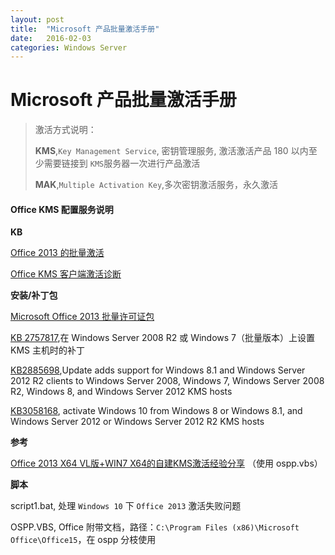 ```yaml
---
layout: post
title:  "Microsoft 产品批量激活手册"
date:   2016-02-03
categories: Windows Server
---
```

# Microsoft 产品批量激活手册

> 激活方式说明：
> 
> **KMS**,`Key Management Service`, 密钥管理服务, 激活激活产品 180 以内至少需要链接到 `KMS`服务器一次进行产品激活
> 
> **MAK**,`Multiple Activation Key`,多次密钥激活服务，永久激活



#### Office KMS 配置服务说明

**KB**

[Office 2013 的批量激活](https://technet.microsoft.com/zh-cn/library/ee705504.aspx)

[Office KMS 客户端激活诊断](https://home.diagnostics.support.microsoft.com/SelfHelp?knowledgebaseArticleFilter=2870357)

**安装/补丁包**

[Microsoft Office 2013 批量许可证包](https://www.microsoft.com/zh-cn/download/details.aspx?id=35584)

[KB 2757817](https://support.microsoft.com/en-us/kb/2757817),在 Windows Server 2008 R2 或 Windows 7（批量版本）上设置 KMS 主机时的补丁

[KB2885698](https://support.microsoft.com/en-us/kb/2885698),Update adds support for Windows 8.1 and Windows Server 2012 R2 clients to Windows Server 2008, Windows 7, Windows Server 2008 R2, Windows 8, and Windows Server 2012 KMS hosts

[KB3058168](https://support.microsoft.com/en-us/kb/3058168), activate Windows 10 from Windows 8 or Windows 8.1, and Windows Server 2012 or Windows Server 2012 R2 KMS hosts

**参考**

[Office 2013 X64 VL版+WIN7 X64的自建KMS激活经验分享](http://www.officezhushou.com/office2013/560.html) （使用 ospp.vbs）

**脚本**

script1.bat, 处理 `Windows 10` 下 `Office 2013` 激活失败问题

OSPP.VBS, Office 附带文档，路径：`C:\Program Files (x86)\Microsoft Office\Office15`，在 ospp 分枝使用
